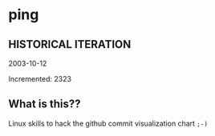 # ping

## HISTORICAL ITERATION
2003-10-12

Incremented: 2323

## What is this?? 
Linux skills to hack the github commit visualization chart `;-)`
